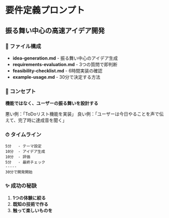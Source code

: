 # 要件定義プロンプト

## 振る舞い中心の高速アイデア開発

### 📁 ファイル構成

- **idea-generation.md** - 振る舞い中心のアイデア生成
- **requirements-evaluation.md** - 3つの質問で即判断  
- **feasibility-checklist.md** - 6時間実装の確認
- **example-usage.md** - 30分で決定する方法

### 🎯 コンセプト

**機能ではなく、ユーザーの振る舞いを設計する**

悪い例：「ToDoリスト機能を実装」
良い例：「ユーザーは今日やることを声で伝えて、完了時に達成音を聞く」

### ⏱ タイムライン

```
5分   - テーマ設定
10分  - アイデア生成
10分  - 評価
5分   - 最終チェック
-----
30分で開発開始
```

### ✨ 成功の秘訣

1. **1つの体験に絞る**
2. **既知の技術で作る**
3. **触って楽しいものを**